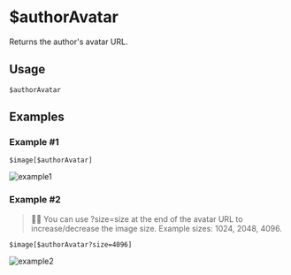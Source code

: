 # $authorAvatar
Returns the author's avatar URL.

## Usage
```
$authorAvatar
```

## Examples
### Example #1

```
$image[$authorAvatar]
```

![example1](https://user-images.githubusercontent.com/69215413/125959889-0fffe8a1-9fad-4c78-9c48-50956d1ad8c4.png)

### Example #2
> 🧙‍♂️ You can use ?size=size at the end of the avatar URL to increase/decrease the image size. Example sizes: 1024, 2048, 4096.

```
$image[$authorAvatar?size=4096]
```

![example2](https://user-images.githubusercontent.com/69215413/125959958-a8a825ff-1023-4d1f-a9f3-cfdf1054d970.png)
